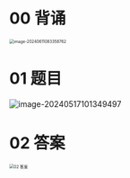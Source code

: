 # 00 背诵

<img src="https://cvp.oss-cn-shanghai.aliyuncs.com/picgo/202406110833503.png" alt="image-20240611083358762" style="zoom:50%;" />





# 01 题目

![image-20240517101349497](https://cvp.oss-cn-shanghai.aliyuncs.com/picgo/202405171013574.png)

# 02 答案

<img src="https://cvp.oss-cn-shanghai.aliyuncs.com/picgo/202406110834687.png" alt="02 答案" style="zoom:50%;" />